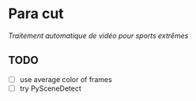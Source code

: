 # Para cut
_Traitement automatique de vidéo pour sports extrêmes_

## TODO
- [ ] use average color of frames
- [ ] try PySceneDetect
